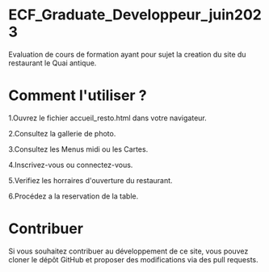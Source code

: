 # ECF_Graduate_Developpeur_juin2023
Evaluation de cours de formation ayant pour sujet la creation du site du restaurant le Quai antique.
# Comment l'utiliser ?
1.Ouvrez le fichier accueil_resto.html dans votre navigateur.

2.Consultez la gallerie de photo.

3.Consultez les Menus midi ou les Cartes.

4.Inscrivez-vous ou connectez-vous.

5.Verifiez les horraires d'ouverture du restaurant.

6.Procédez a la reservation de la table.

# Contribuer
Si vous souhaitez contribuer au développement de ce site, vous pouvez cloner le dépôt GitHub et proposer des modifications via des pull requests.

